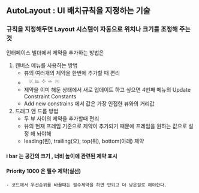 ## AutoLayout : UI 배치규칙을 지정하는 기술

### 규칙을 지정해두면 Layout 시스템이 자동으로 위치나 크기를 조정해 주는 것

인터페이스 빌더에서 제약을 추가하는 방법은

1. 캔버스 메뉴를 사용하는 방법
   - 뷰의 여러개의 제약을 한번에 추가할 때 편리
   - <img src = "../../images/canvasmenu.png" width="100px">
   - 제약을 이미 해둔 상태에서 새로 업데이트 하고 싶으면 4번째 메뉴의 Update Constraint Constants
   - Add new constrains 에서 값은 가장 인접한 뷰와의 거리값
2. 드래그 앤 드롭 방법
   - 두 뷰 사이의 제약을 추가할때 편리
   - 뷰의 현재 프레임 기준으로 제약이 추가되기 때문에 프레임을 원하는 값으로 설정 해 놔야해
   - leading(왼), trailing(오), top(위), bottom(아래) 제약

#### i bar 는 공간의 크기 , 너비 높이에 관련된 제약 표시

#### Priority 1000 은 필수 제약(실선)

    - 코드에서 우선순위를 바꿀때는 필수제약을 하면 안되고 더 낮은걸로 해야한다.
